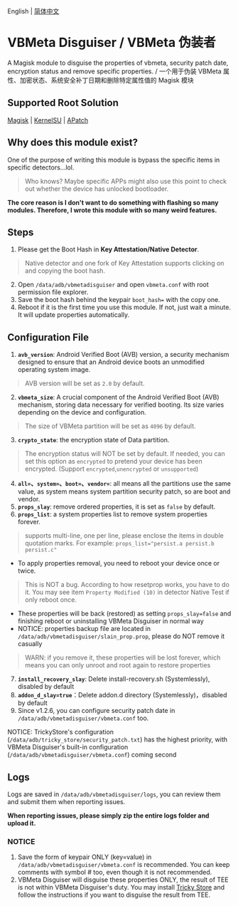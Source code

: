 English | [简体中文](README_ZH-CN.md)

# VBMeta Disguiser / VBMeta 伪装者

A Magisk module to disguise the properties of vbmeta, security patch date, encryption status and remove specific properties. / 一个用于伪装 VBMeta 属性、加密状态、系统安全补丁日期和删除特定属性值的 Magisk 模块

## Supported Root Solution

[Magisk](https://github.com/topjohnwu/Magisk) | [KernelSU](https://github.com/tiann/KernelSU) | [APatch](https://github.com/bmax121/APatch)

## Why does this module exist?

One of the purpose of writing this module is bypass the specific items in specific detectors...lol.
> Who knows? Maybe specific APPs might also use this point to check out whether the device has unlocked bootloader.

**The core reason is I don't want to do something with flashing so many modules. Therefore, I wrote this module with so many weird features.**

## Steps


1. Please get the Boot Hash in **Key Attestation/Native Detector**.
> Native detector and one fork of Key Attestation supports clicking on and copying the boot hash.
2. Open `/data/adb/vbmetadisguiser` and open `vbmeta.conf` with root permission file explorer.
3. Save the boot hash behind the keypair `boot_hash=` with the copy one.
4. Reboot if it is the first time you use this module. If not, just wait a minute. It will update properties automatically.

## Configuration File

1. **`avb_version`**: Android Verified Boot (AVB) version, a security mechanism designed to ensure that an Android device boots an unmodified operating system image.
> AVB version will be set as `2.0` by default.
2. **`vbmeta_size`**: A crucial component of the Android Verified Boot (AVB) mechanism, storing data necessary for verified booting. Its size varies depending on the device and configuration.
> The size of VBMeta partition will be set as `4096` by default.
3. **`crypto_state`**: the encryption state of Data partition.
> The encryption status will NOT be set by default. If needed, you can set this option as `encrypted` to pretend your device has been encrypted. (Support `encrypted`,`unencrypted` or `unsupported`)
4. **`all=`、`system=`、`boot=`、`vendor=`**: all means all the partitions use the same value, as system means system partition security patch, so are boot and vendor.
5. **`props_slay`**: remove ordered properties, it is set as `false` by default.
6. **`props_list`**: a system properties list to remove system properties forever.
> supports multi-line, one per line, please enclose the items in double quotation marks. For example: `props_list="persist.a persist.b persist.c"`
- To apply properties removal, you need to reboot your device once or twice.
> This is NOT a bug. According to how resetprop works, you have to do it. You may see item `Property Modified (10)` in detector Native Test if only reboot once.
- These properties will be back (restored) as setting `props_slay=false` and finishing reboot or uninstalling VBMeta Disguiser in normal way
- NOTICE: properties backup file are located in `/data/adb/vbmetadisguiser/slain_prop.prop`, please do NOT remove it casually
> WARN: if you remove it, these properties will be lost forever, which means you can only unroot and root again to restore properties
7. **`install_recovery_slay`**: Delete install-recovery.sh (Systemlessly), disabled by default
8. **`addon_d_slay=true`**：Delete addon.d directory (Systemlessly)，disabled by default
9. Since v1.2.6, you can configure security patch date in `/data/adb/vbmetadisguiser/vbmeta.conf` too.

NOTICE: TrickyStore's configuration (`/data/adb/tricky_store/security_patch.txt`) has the highest priority, with VBMeta Disguiser's built-in configuration (`/data/adb/vbmetadisguiser/vbmeta.conf`) coming second

## Logs
Logs are saved in `/data/adb/vbmetadisguiser/logs`, you can review them and submit them when reporting issues. 

**When reporting issues, please simply zip the entire logs folder and upload it.**

### NOTICE

1. Save the form of keypair ONLY (key=value) in `/data/adb/vbmetadisguiser/vbmeta.conf` is recommended. You can keep comments with symbol # too, even though it is not recommended.
2. VBMeta Disguiser will disguise these properties ONLY, the result of TEE is not within VBMeta Disguiser's duty. You may install [Tricky Store](https://github.com/5ec1cff/TrickyStore) and follow the instructions if you want to disguise the result from TEE.
